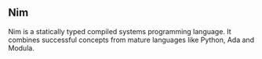 ## Nim

Nim is a statically typed compiled systems programming language. It combines successful concepts from mature languages like Python, Ada and Modula.
